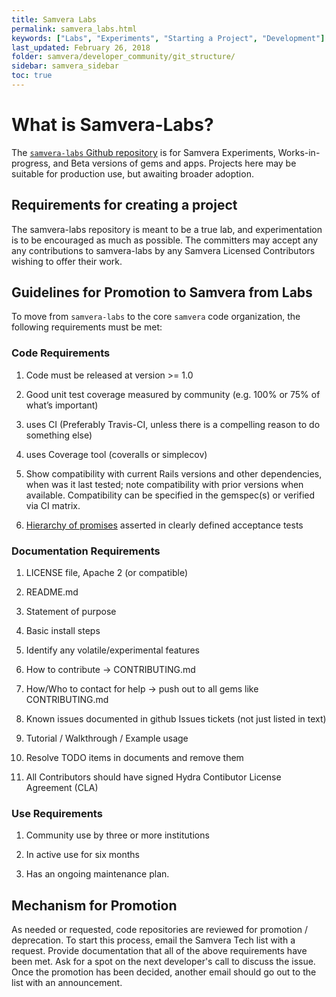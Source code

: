 ```yaml
---
title: Samvera Labs
permalink: samvera_labs.html
keywords: ["Labs", "Experiments", "Starting a Project", "Development"]
last_updated: February 26, 2018
folder: samvera/developer_community/git_structure/
sidebar: samvera_sidebar
toc: true
---
```

# What is Samvera-Labs?

The [`samvera-labs` Github repository](https://github.com/samvera-labs) is for
Samvera Experiments, Works-in-progress, and Beta versions of gems and apps.
Projects here may be suitable for production use, but awaiting broader adoption.

## Requirements for creating a project
The samvera-labs repository is meant to be a true lab, and experimentation is to
be encouraged as much as possible. The committers may accept any any contributions
to samvera-labs by any Samvera Licensed Contributors wishing to offer their work.

## Guidelines for Promotion to Samvera from Labs
To move from `samvera-labs` to the core `samvera` code organization, the following
requirements must be met:

### Code Requirements

  1. Code must be released at version >= 1.0

  1. Good unit test coverage measured by community (e.g. 100% or 75% of what’s important)

  1. uses CI (Preferably Travis-CI, unless there is a compelling reason to do something else)

  1. uses Coverage tool (coveralls or simplecov)

  1. Show compatibility with current Rails versions and other dependencies, when was it last tested; note compatibility with prior versions when available. Compatibility can be specified in the gemspec(s) or verified via CI matrix.

  1. [Hierarchy of promises](https://wiki.duraspace.org/display/samvera/Hydra+Stack+-+The+Hierarchy+of+Promises) asserted in clearly defined acceptance tests

### Documentation Requirements

  1. LICENSE file, Apache 2 (or compatible)

  1. README.md

  1. Statement of purpose

  1. Basic install steps

  1. Identify any volatile/experimental features

  1. How to contribute -> CONTRIBUTING.md

  1. How/Who to contact for help -> push out to all gems like CONTRIBUTING.md

  1. Known issues documented in github Issues tickets (not just listed in text)

  1. Tutorial / Walkthrough / Example usage

  1. Resolve TODO items in documents and remove them

  1. All Contributors should have signed Hydra Contibutor License Agreement (CLA)

### Use Requirements

1. Community use by three or more institutions

1. In active use for six months

1. Has an ongoing maintenance plan.


## Mechanism for Promotion

As needed or requested, code repositories are reviewed for promotion / deprecation.
To start this process, email the Samvera Tech list with a request. Provide documentation
that all of the above requirements have been met. Ask for a spot on the next developer's
call to discuss the issue. Once the promotion has been decided, another email
should go out to the list with an announcement.
